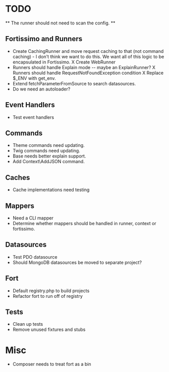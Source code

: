 # TODO

** The runner should not need to scan the config. **

## Fortissimo and Runners
- Create CachingRunner and move request caching to that (not command
  caching) - I don't think we want to do this. We want all of this logic
  to be encapsulated in Fortissimo.
X Create WebRunner
- Runners should handle Explain mode -- maybe an ExplainRunner?
X Runners should handle RequestNotFoundException condition
X Replace $_ENV with get_env.
- Extend fetchParameterFromSource to search datasources.
- Do we need an autoloader?

## Event Handlers

- Test event handlers

## Commands

- Theme commands need updating.
- Twig commands need updating.
- Base needs better explain support.
- Add Context\AddJSON command.

## Caches

- Cache implementations need testing

## Mappers

- Need a CLI mapper
- Determine whether mappers should be handled in runner, context
  or fortissimo.

## Datasources

- Test PDO datasource
- Should MongoDB datasources be moved to separate project?

## Fort

- Default registry.php to build projects
- Refactor fort to run off of registry

## Tests

- Clean up tests
- Remove unused fixtures and stubs

# Misc

- Composer needs to treat fort as a bin
